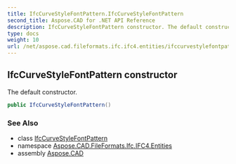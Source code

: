 ```yaml
---
title: IfcCurveStyleFontPattern.IfcCurveStyleFontPattern
second_title: Aspose.CAD for .NET API Reference
description: IfcCurveStyleFontPattern constructor. The default constructor
type: docs
weight: 10
url: /net/aspose.cad.fileformats.ifc.ifc4.entities/ifccurvestylefontpattern/ifccurvestylefontpattern/
---
```

## IfcCurveStyleFontPattern constructor

The default constructor.

```csharp
public IfcCurveStyleFontPattern()
```

### See Also

* class [IfcCurveStyleFontPattern](../)
* namespace [Aspose.CAD.FileFormats.Ifc.IFC4.Entities](../../ifccurvestylefontpattern/)
* assembly [Aspose.CAD](../../../)


